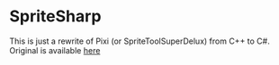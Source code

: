 ﻿# SpriteSharp
This is just a rewrite of Pixi (or SpriteToolSuperDelux) from C++ to C#.
Original is available [here](https://github.com/JackTheSpades/SpriteToolSuperDelux)